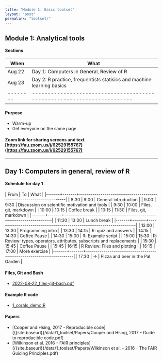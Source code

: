 ```yaml
---
title: "Module 1: Basic toolset"
layout: "post" 
permalink: "toolset/"
---
```



## Module 1: Analytical tools

#### Sections

| When   | What                                                                  |
|--------|-----------------------------------------------------------------------|
| Aug 22 | Day 1: Computers in General, Review of R                              |
| Aug 23 | Day 2: R practice, frequentists statisics and machine learning basics |
|--------|-----------------------------------------------------------------------|

#### Purpose
- Warm-up
- Get everyone on the same page
    
#### Zoom link for sharing screens and text [https://fau.zoom.us/j/62529155767](https://fau.zoom.us/j/62529155767)


- - -

  
## Day 1: Computers in general, review of R

#### Schedule for day 1 

|  From |    To | What                                                                  |
|-------+-------+-----------------------------------------------------------------------|
|  8:30 |  9:00 | General introduction                                                  |
|  9:00 |  9:30 | Discussion on scientific motivation and tools                         |
|  9:30 | 10:00 | Files, git, markdown                                                  |
| 10:00 | 10:15 | Coffee break                                                          |
| 10:15 | 11:30 | Files, git, markdown                                                  |
|-------+-------+-----------------------------------------------------------------------|
| 11:30 | 13:00 | Lunch break                                                           |
|-------+-------+-----------------------------------------------------------------------|
| 13:00 | 13:30 | Programming intro                                                     |
| 13:30 | 14:15 | R: quiz and answers                                                   |
| 14:15 | 14:30 | Coffee Pause                                                          |
| 14:30 | 15:00 | R: Example script                                                     |
| 15:00 | 15:30 | R: Review: types, operators, attributes,  subscripts and replacements |
| 15:30 | 15:45 | Coffee Pause                                                          |
| 15:45 | 16:15 | R Review: Files and plotting                                          |
| 16:15 | 17:00 | More exercise                                              |
|-------+-------+-----------------------------------------------------------------------|
| 17:30 |    -> | Pizza and beer in the Pal Garden                                      |


#### Files, Git and Bash 
- [2022-08-22_files-git-bash.pdf]({{site.baseurl}}/slides/1_toolset/2022-08-22_files-git-bash.pdf)

#### Example R code
- [1_corals_demo.R]({{site.baseurl}}/data/1_toolset/1_corals_demo.R)


#### Papers 

- [Cooper and Hsing, 2017 - Reproducible code]({{site.baseurl}}/data/1_toolset/Papers/Cooper and Hsing, 2017 - Guide to reproducible code.pdf)
- [Wilkinson et al. 2016 - FAIR principles]({{site.baseurl}}/data/1_toolset/Papers/Wilkinson et al. - 2016 - The FAIR Guiding Principles.pdf)

